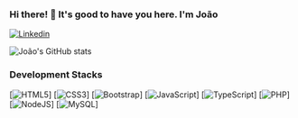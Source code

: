 ### Hi there! 👋 It's good to have you here. I'm João

[![Linkedin](https://img.shields.io/badge/LinkedIn-0077B5?style=for-the-badge&logo=linkedin&logoColor=white)](https://www.linkedin.com/in/joao-bagatoli/)

![João's GitHub stats](https://github-readme-stats.vercel.app/api?username=joaobagatoli07&show_icons=true&theme=radical)

### Development Stacks 

[![HTML5](https://img.shields.io/badge/HTML5-E34F26?style=for-the-badge&logo=html5&logoColor=white)]
[![CSS3]([https://img.shields.io/badge/HTML5-E34F26?style=for-the-badge&logo=html5&logoColor=white](https://img.shields.io/badge/CSS3-1572B6?style=for-the-badge&logo=css3&logoColor=white))]
[![Bootstrap]([https://img.shields.io/badge/HTML5-E34F26?style=for-the-badge&logo=html5&logoColor=white](https://img.shields.io/badge/Bootstrap-563D7C?style=for-the-badge&logo=bootstrap&logoColor=white))]
[![JavaScript]([https://img.shields.io/badge/HTML5-E34F26?style=for-the-badge&logo=html5&logoColor=white](https://img.shields.io/badge/JavaScript-F7DF1E?style=for-the-badge&logo=javascript&logoColor=black))]
[![TypeScript]([https://img.shields.io/badge/HTML5-E34F26?style=for-the-badge&logo=html5&logoColor=white](https://img.shields.io/badge/TypeScript-007ACC?style=for-the-badge&logo=typescript&logoColor=white))]
[![PHP](https://img.shields.io/badge/PHP-777BB4?style=for-the-badge&logo=php&logoColor=white)]
[![NodeJS]([https://img.shields.io/badge/HTML5-E34F26?style=for-the-badge&logo=html5&logoColor=white](https://img.shields.io/badge/Node.js-43853D?style=for-the-badge&logo=node.js&logoColor=white))]
[![MySQL]([https://img.shields.io/badge/HTML5-E34F26?style=for-the-badge&logo=html5&logoColor=white](https://img.shields.io/badge/MySQL-005C84?style=for-the-badge&logo=mysql&logoColor=white)https://img.shields.io/badge/MySQL-005C84?style=for-the-badge&logo=mysql&logoColor=white)]











